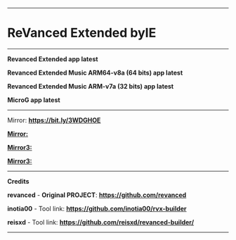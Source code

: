 **********************************
# ReVanced Extended **byIE**
**********************************
**Revanced Extended app latest**

**Revanced Extended Music ARM64-v8a (64 bits) app latest**

**Revanced Extended Music ARM-v7a (32 bits) app latest**

**MicroG app latest**
**********************************
Mirror: **https://bit.ly/3WDGHOE**

**[Mirror:](https://sourceforge.net/projects/revancedextended-byie)**

**[Mirror3:](https://www.mediafire.com/folder/qimr3lkan2vma/RevancedExtended_byIE)**

**[Mirror3:](https://archive.org/details/mtkspflashtool-latest_byIE)**
**********************************
**Credits**

**revanced** - **Original PROJECT**: **https://github.com/revanced**

**inotia00** - Tool link: **https://github.com/inotia00/rvx-builder**

**reisxd** - Tool link: **https://github.com/reisxd/revanced-builder/**
**********************************




